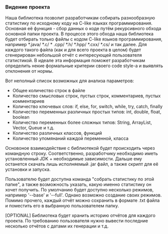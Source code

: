 ### Видение проекта

Наша библиотека позволит разработчикам собирать разнообразную статистику по исходному коду на C-like языках программирования. Основная её функция - сбор данных о коде путём рекурсивного обхода основной папки проекта. В процессе этого обхода наша библиотека будет отбирать только файлы с кодом C-like языков программирования, например *.java/ *.c/ * .cpp/ *.h/ *.hpp/ *.cxx/ *.cs/ и так далее. Для каждого такого файла (как и для всего проекта в целом) будет сгенерирован небольшой отчёт с интересующей пользователя статистикой. В идеале эта информация поможет разработчикам определить некие формальные критерии своего code style-а и выявлять отклонения от нормы.

Вот неполный список возможных для анализа параметров:
- Общее количество строк в файле
- Количество смысловых строк, пустых строк, комментариев, пустых комментариев
- Количество ключевых слов: if, else, for, switch, while, try, catch, finally
- Количество переменных различных простых типов: int, double, float, boolean
- Количество переменных более сложных типов: String, ArrayList, Vector, Queue и т.д.
- Количество различных классов, функций
- Количество упомянаний каждой переменной, класса   

Основоное взаимодействие с библиотекой будет происходить через командную строку. Соответственно, разработчику необходимо иметь установленный JDK + необходимые зависимости.
Дальше ему останется скачать лишь исполняемый .jar файл, а также скрипт для её установки и запуска.

Пользователю будет доступна команда "собрать статистику по этой папке", а также возможность указать, какую именно статистику он хочет получить. По умолчанию будет доступно несколько режимов, например '--base' и '--full'. Однако возможно создание своих режимов. Помимо прочего, каждый отчёт можно сохранить в формате .txt файла и поместить его в выбранную пользователем папку.

[OPTIONAL] Библиотека будет хранить историю отчётов для каждого проекта. По требованию пользователя нужно вывести последние несколько отчётов с датами их генерации и т.д.

